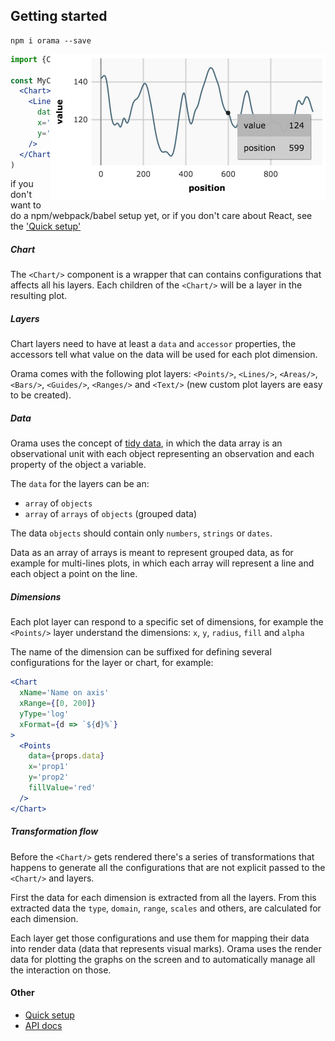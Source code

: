 
## Getting started

```
npm i orama --save
```

<img align="right" width="440px" src="../dist/imgs/gettingStarted01.png">

```jsx
import {Chart, Lines} from 'orama'

const MyChart = (props) => (
  <Chart>
    <Lines
      data={props.data}
      x='position'
      y='value'
    />
  </Chart>
)
```
if you don't want to do a npm/webpack/babel setup yet, or if you don't care about React, see the ['Quick setup'](quickSetup.md)

##### Chart
The `<Chart/>` component is a wrapper that can contains configurations that affects all his layers. Each children of the `<Chart/>` will be a layer in the resulting plot.

##### Layers
Chart layers need to have at least a `data` and `accessor` properties, the accessors tell what value on the data will be used for each plot dimension.

Orama comes with the following plot layers: `<Points/>`, `<Lines/>`, `<Areas/>`, `<Bars/>`, `<Guides/>`, `<Ranges/>` and `<Text/>` (new custom plot layers are easy to be created).

##### Data
Orama uses the concept of [tidy data](http://vita.had.co.nz/papers/tidy-data.pdf), in which the data array is an observational unit with each object representing an observation and each property of the object a variable.

The `data` for the layers can be an:
- `array` of `objects`
- `array` of `arrays` of `objects` (grouped data)

The data `objects` should contain only `numbers`, `strings` or `dates`.

Data as an array of arrays is meant to represent grouped data, as for example for multi-lines plots, in which each array will represent a line and each object a point on the line.

##### Dimensions
Each plot layer can respond to a specific set of dimensions, for example the `<Points/>` layer understand the dimensions: `x`, `y`, `radius`, `fill` and `alpha`

The name of the dimension can be suffixed for defining several configurations for the layer or chart, for example:

```jsx
<Chart
  xName='Name on axis'
  xRange={[0, 200]}
  yType='log'
  xFormat={d => `${d}%`}
>
  <Points
    data={props.data}
    x='prop1'
    y='prop2'
    fillValue='red'
  />
</Chart>
```

##### Transformation flow

Before the `<Chart/>` gets rendered there's a series of transformations that happens to generate all the configurations that are not explicit passed to the `<Chart/>` and layers.

First the data for each dimension is extracted from all the layers. From this extracted data the `type`, `domain`, `range`, `scales` and others, are calculated for each dimension.

Each layer get those configurations and use them for mapping their data into render data (data that represents visual marks). Orama uses the render data for plotting the graphs on the screen and to automatically manage all the interaction on those.

#### Other

- [Quick setup](quickSetup.md)
- [API docs](api.md)
